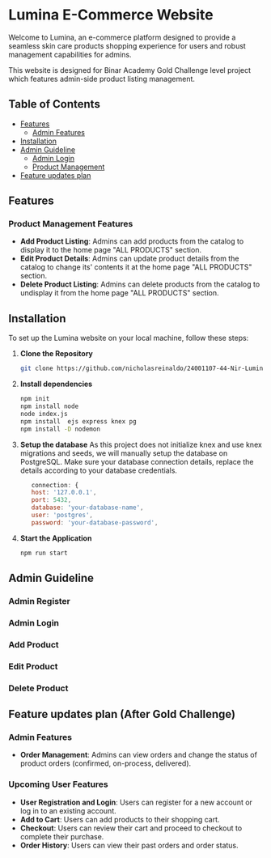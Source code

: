 # Lumina E-Commerce Website

Welcome to Lumina, an e-commerce platform designed to provide a seamless skin care products shopping experience for users and robust management capabilities for admins.

This website is designed for Binar Academy Gold Challenge level project which features admin-side product listing management.

## Table of Contents

- [Features](#features)
  - [Admin Features](#admin-features)
- [Installation](#installation)
- [Admin Guideline](#admin-guideline)
  - [Admin Login](#admin-login)
  - [Product Management](#product-management)
- [Feature updates plan](#feature-updates-plan)

## Features

### Product Management Features
- **Add Product Listing**: Admins can add products from the catalog to display it to the home page "ALL PRODUCTS" section.
- **Edit Product Details**: Admins can update product details from the catalog to change its' contents it at the home page "ALL PRODUCTS" section.
- **Delete Product Listing**: Admins can delete products from the catalog to undisplay it from the home page "ALL PRODUCTS" section.

## Installation

To set up the Lumina website on your local machine, follow these steps:

1. **Clone the Repository**

   ```bash
   git clone https://github.com/nicholasreinaldo/24001107-44-Nir-Lumina-ChallengeGold

   ```

2. **Install dependencies**
   ```bash
   npm init
   npm install node
   node index.js
   npm install  ejs express knex pg
   npm install -D nodemon
   ```
3. **Setup the database**
   As this project does not initialize knex and use knex migrations and seeds, we will manually setup the database on PostgreSQL.
   Make sure your database connection  details, replace the details according to your database credentials.
   ``` root/knexfile.js
      connection: {
      host: '127.0.0.1',
      port: 5432,
      database: 'your-database-name',
      user: 'postgres',
      password: 'your-database-password',
5. **Start the Application**
   ```bash
   npm run start
   ```

## Admin Guideline

### Admin Register

### Admin Login

### Add Product

### Edit Product

### Delete Product

## Feature updates plan (After Gold Challenge)

### Admin Features

- **Order Management**: Admins can view orders and change the status of product orders (confirmed, on-process, delivered).

### Upcoming User Features

- **User Registration and Login**: Users can register for a new account or log in to an existing account.
- **Add to Cart**: Users can add products to their shopping cart.
- **Checkout**: Users can review their cart and proceed to checkout to complete their purchase.
- **Order History**: Users can view their past orders and order status.
